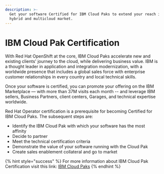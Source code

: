 ```yaml
---
description: >-
  Get your software Certified for IBM Cloud Paks to extend your reach in the
  hybrid and multicloud market.
---
```


# IBM Cloud Pak Certification

With Red Hat OpenShift at the core, IBM Cloud Paks accelerate new and existing clients' journey to the cloud, while delivering business value. IBM is a thought leader in application and integration modernization, with a worldwide presence that includes a global sales force with enterprise customer relationships in every country and local technical skills. 

Once your software is certified, you can promote your offering on the IBM Marketplace — with more than 37M visits each month -- and leverage IBM sellers, Business Partners, client centers, Garages, and technical expertise worldwide.

Red Hat Operator certification is a prerequisite for becoming Certified for IBM Cloud Paks. The subsequent steps are:

* Identify the IBM Cloud Pak with which your software has the most affinity
* Decide to partner
* Meet the technical certification criteria
* Demonstrate the value of your software running with the Cloud Pak
* Create sales enablement collateral and go to market

{% hint style="success" %}
For more information about IBM Cloud Pak Certification visit this link: [IBM Cloud Paks](https://ibm-10.gitbook.io/certified-for-cloud-pak-onboarding/)
{% endhint %}

